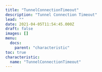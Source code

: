```yaml
---
title: "TunnelConnectionTimeout"
description: "Tunnel Connection Timeout"
lead: ""
date: 2021-04-05T11:54:45.000Z
draft: false
images: []
menu:
  docs:
    parent: "characteristic"
toc: true
characteristic:
  name: "TunnelConnectionTimeout"
---
```

